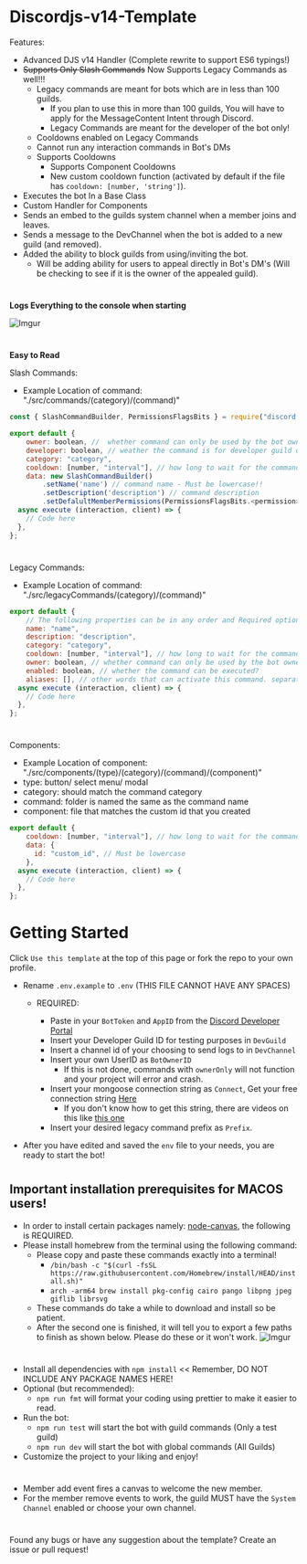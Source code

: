 # Discordjs-v14-Template

Features:

- Advanced DJS v14 Handler (Complete rewrite to support ES6 typings!)
- ~~Supports Only Slash Commands~~ Now Supports Legacy Commands as well!!!
  - Legacy commands are meant for bots which are in less than 100 guilds.
    - If you plan to use this in more than 100 guilds, You will have to apply for the MessageContent Intent through Discord.
    - Legacy Commands are meant for the developer of the bot only!
  - Cooldowns enabled on Legacy Commands
  - Cannot run any interaction commands in Bot's DMs
  - Supports Cooldowns
    - Supports Component Cooldowns
    - New custom cooldown function (activated by default if the file has `cooldown: [number, 'string']`).
- Executes the bot In a Base Class
- Custom Handler for Components
- Sends an embed to the guilds system channel when a member joins and leaves.
- Sends a message to the DevChannel when the bot is added to a new guild (and removed).
- Added the ability to block guilds from using/inviting the bot.
  - Will be adding ability for users to appeal directly in Bot's DM's (Will be checking to see if it is the owner of the appealed guild).

#

**Logs Everything to the console when starting**

![Imgur](https://i.imgur.com/MXaA4Ww.png)

#

**Easy to Read**

Slash Commands:

- Example Location of command: "./src/commands/(category)/(command)"

```js
const { SlashCommandBuilder, PermissionsFlagsBits } = require("discord.js");

export default {
    owner: boolean, //  whether command can only be used by the bot owner?
    developer: boolean, // weather the command is for developer guild or global: true or false
    category: "category",
    cooldown: [number, "interval"], // how long to wait for the command to be used again. intervals: "sec", "min", "hr", "day", "month", "year"
    data: new SlashCommandBuilder()
        .setName('name') // command name - Must be lowercase!!
        .setDescription('description') // command description
        .setDefalultMemberPermissions(PermissionsFlagsBits.<permission>), // member permissions
  async execute (interaction, client) => {
    // Code here
  },
};
```

#

Legacy Commands:

- Example Location of command: "./src/legacyCommands/(category)/(command)"

```js
export default {
    // The following properties can be in any order and Required options are NAME and EXECUTE function.
    name: "name",
    description: "description",
    category: "category",
    cooldown: [number, "interval"], // how long to wait for the command to be used again. intervals: "sec", "min", "hr", "day", "month", "year"
    owner: boolean, // whether command can only be used by the bot owner?
    enabled: boolean, // whether the command can be executed?
    aliases: [], // other words that can activate this command. separate with commas: ["test", "te", "t"]
  async execute (interaction, client) => {
    // Code here
  },
};
```

#

Components:

- Example Location of component: "./src/components/(type)/(category)/(command)/(component)"
- type: button/ select menu/ modal
- category: should match the command category
- command: folder is named the same as the command name
- component: file that matches the custom id that you created

```js
export default {
    cooldown: [number, "interval"], // how long to wait for the command to be used again. intervals: "sec", "min", "hr", "day", "month", "year"
    data: {
      id: "custom_id", // Must be lowercase
    },
  async execute (interaction, client) => {
    // Code here
  },
};
```

# Getting Started

Click `Use this template` at the top of this page or fork the repo to your own profile.

- Rename `.env.example` to `.env` (THIS FILE CANNOT HAVE ANY SPACES)

  - REQUIRED:

    - Paste in your `BotToken` and `AppID` from the [Discord Developer Portal](https://discord.com/developers/applications)
    - Insert your Developer Guild ID for testing purposes in `DevGuild`
    - Insert a channel id of your choosing to send logs to in `DevChannel`
    - Insert your own UserID as `BotOwnerID`
      - If this is not done, commands with `ownerOnly` will not function and your project will error and crash.
    - Insert your mongoose connection string as `Connect`, Get your free connection string [Here](https://www.mongodb.com/)
      - If you don't know how to get this string, there are videos on this like [this one](https://tinyurl.com/mongo-setup)
    - Insert your desired legacy command prefix as `Prefix`.

- After you have edited and saved the `env` file to your needs, you are ready to start the bot!

#

## Important installation prerequisites for MACOS users!

- In order to install certain packages namely: [node-canvas](https://npmjs.com/package/canvas), the following is REQUIRED.
- Please install homebrew from the terminal using the following command:
  - Please copy and paste these commands exactly into a terminal!
    - `/bin/bash -c "$(curl -fsSL https://raw.githubusercontent.com/Homebrew/install/HEAD/install.sh)"`
    - `arch -arm64 brew install pkg-config cairo pango libpng jpeg giflib librsvg`
  - These commands do take a while to download and install so be patient.
  - After the second one is finished, it will tell you to export a few paths to finish as shown below. Please do these or it won't work. ![Imgur](https://i.imgur.com/lE3ThaC.png)

#

- Install all dependencies with `npm install` << Remember, DO NOT INCLUDE ANY PACKAGE NAMES HERE!
- Optional (but recommended):
  - `npm run fmt` will format your coding using prettier to make it easier to read.
- Run the bot:
  - `npm run test` will start the bot with guild commands (Only a test guild)
  - `npm run dev` will start the bot with global commands (All Guilds)
- Customize the project to your liking and enjoy!

#

- Member add event fires a canvas to welcome the new member.
- For the member remove events to work, the guild MUST have the `System Channel` enabled or choose your own channel.

#

Found any bugs or have any suggestion about the template? Create an issue or pull request!
